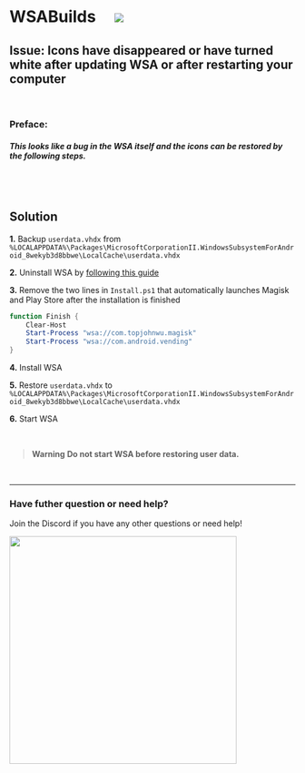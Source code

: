 # WSABuilds &nbsp; &nbsp; <img src="https://img.shields.io/github/downloads/MustardChef/WSABuilds/total?label=Total%20Downloads&style=for-the-badge"/> &nbsp; 


## Issue: Icons have disappeared or have turned white after updating WSA or after restarting your computer

</br>

### Preface:
##### This looks like a bug in the WSA itself and the icons can be restored by the following steps.

</br>
</br>

## Solution
 
**1.** Backup `userdata.vhdx` from `%LOCALAPPDATA%\Packages\MicrosoftCorporationII.WindowsSubsystemForAndroid_8wekyb3d8bbwe\LocalCache\userdata.vhdx`

**2.** Uninstall WSA by [following this guide](https://github.com/MustardChef/WSABuilds#--uninstallation)
 
**3.** Remove the two lines in `Install.ps1` that automatically launches Magisk and Play Store after the installation is finished

```powershell
function Finish {
    Clear-Host
    Start-Process "wsa://com.topjohnwu.magisk"
    Start-Process "wsa://com.android.vending"
}
```

**4.** Install WSA
 
**5.** Restore `userdata.vhdx`  to `%LOCALAPPDATA%\Packages\MicrosoftCorporationII.WindowsSubsystemForAndroid_8wekyb3d8bbwe\LocalCache\userdata.vhdx`

**6.** Start WSA

</br>

> **Warning**
>**Do not start WSA before restoring user data.**

</br>

---

### Have futher question or need help?

Join the Discord if you have any other questions or need help!

[<img src="https://invidget.switchblade.xyz/2thee7zzHZ" style="width: 400px;"/>](https://discord.gg/2thee7zzHZ)
